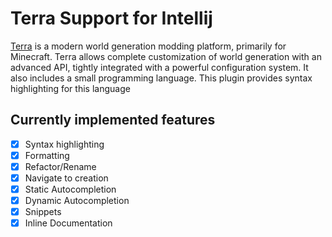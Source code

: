 # Terra Support for Intellij

[Terra](https://terra.polydev.org/) is a modern world generation modding platform, primarily for Minecraft. Terra allows complete customization of
world generation with an advanced API, tightly integrated with a powerful configuration system. It also includes
a small programming language. This plugin provides syntax highlighting for this language

## Currently implemented features
- [x] Syntax highlighting
- [x] Formatting
- [x] Refactor/Rename
- [x] Navigate to creation
- [x] Static Autocompletion
- [x] Dynamic Autocompletion
- [x] Snippets
- [x] Inline Documentation
